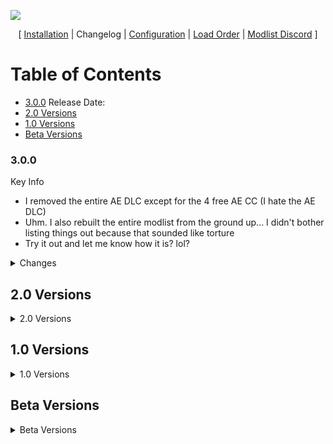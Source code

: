![](https://raw.githubusercontent.com/Althro/Anvil/main/Media/Anvil_Header.png)

<p align="center">
  [ <a href="https://github.com/Oghma-Infinium/Anvil">Installation</a> |
  Changelog |
  <a href="https://github.com/Oghma-Infinium/Anvil/blob/main/CONFIG.md">Configuration</a> | 
  <a href="https://loadorderlibrary.com/lists/anvil">Load Order</a> |
  <a href="https://discord.gg/4WwqfK5yHg">Modlist Discord</a> ]
</p>

# Table of Contents

 - [3.0.0](#300) Release Date:
 - [2.0 Versions](#20-versions)
 - [1.0 Versions](#10-versions)
 - [Beta Versions](#beta-versions)

### 3.0.0

Key Info

- I removed the entire AE DLC except for the 4 free AE CC (I hate the AE DLC)
- Uhm. I also rebuilt the entire modlist from the ground up... I didn't bother listing things out because that sounded like torture
- Try it out and let me know how it is? lol?

<Details>
<summary>Changes</summary>

#### Updated

- everything. everything was updated.

#### Added

- stuff

#### Removed

- lots of stuff

</details>

</details>

## 2.0 Versions

<details>
<summary>2.0 Versions</summary>

- [2.2 - "uLtRaFiXeD - My Patches Edition"](#22---ultrafixed---my-patches-edition)
- [2.1 - "Upgrades people, Upgrades..."](#21---upgrades-people-upgrades)
- [2.0 - "The reforging"](#20---the-reforging)

## 2.2 - "uLtRaFiXeD - My Patches Edition"

### Fixes

- Fixed Windhelm snow lod (Thanks to Sheson)
- Fixed blending in some areas
- Fixed Fence issues

### Updated

- Animated Ice Floes
- Anvil Resources
- Azurite Horizons
- Crashlogger
- Community Shaders
- Complete Widescreen Fix for Vanilla & SkyUI
- DALC Fix Preset
- DynDOLOD (Resources & Application)
- EmbersXD
- Photo Mode
- Skyrim Scenery Main Menu
- Synthesis
- Unofficial Skyrim Modders Patch
- Vanilla Hair Remake
- Wetness Effects
- Xavbio Ebony Armors & Weapons
- Xavbio Glass Armors & Weapons

### Added

- Better Argonian horns
- Children of the Hist
- Cover Khajiits
- Faithful Faces - Creation Club
- Faithful Faces - NPC Overhaul
- Forgotten Argonian Roots
- HD Remastered Blended Roads
- HD Remastered Bridges
- HD Remastered Landscapes
- imGui Icons
- MO2 Audio Player
- Project Clarity Clutter
- Project Clarity Effects
- Project ja-Kha'jay
- Reverie
- Simply Skin - Male
- Unique Wooden Bridges - Base Object Swapper
- Vanilla Warpaints Absolution

### Removed

- Cleaned Skyrim Textures [Anvil is at the point that it doesn't need them. It just wastes space having it.]
- Cleaned textures fixes [Not needed due to not having Cleaned]
- Diverse Farm Fences [Broken normals on mod - Will Re-Add when fixed]
- Fix Black aspen branches [Recoloured the trees to be wrong]
- More Wooden Bridges [Skeever strikes again]
- Remove Dust Fog Smoke Mist Glow [Errors with DynDOLOD meshes]
- WICO [It's... aight but there's better]

## 2.1 - "Upgrades people, Upgrades..."

### Info

- Bumped MO2 version to enable usage of newer plugins. Overall performance seems fine, please report any issues.
- Re-added seperators on right pane for easier navigation
- Split CS section into CS and Reshade to enable easier navigation
- Hopefully fixed CTD issues with certain DLL plugins.

### Updated

- Better Vanilla Gravestones
- Born in a Barn - Door Curtains for Shacks
- Community Shaders
- Complex parallax Materials
- Enhanced Blood Textures
- Grass Lighting
- Landscape Fixes for Grass Mods
- Light Limit Fix
- Mod Organizer 2
- Nif Preview
- Open Animation Replacer
- Particle Patch for ENB
- Screen-Space Shadows
- Subtitles
- Tree LOD Lighting
- Vanilla Hair Remake

### Added

- Bethesda Plugin Manager
- Dynamic Cubemaps
- Dynamic Cubemaps - Metal
- DynDOLOD DLL (NON NG)
- Optimised Scripts for Enhanced Blood Textures
- PAPER
- Primula Vulgaris - A 3D Mountain Flower Replacer
- Rally's Barsets
- Subsurface Scattering
- Water Caustics
- Water Parallax
- Wetness Effects

### Removed

- Cunny's Bars and Counters
- Curation Club (Not required anymore due to mature setup)
- DynDOLOD DLL NG (Reports of incompatibilities and crashes - Unable to 100% verify but removing for now)
- Native EditorID Fix (Incompatible with Simple Dual Sheath due to EditorID changes - Issue reported to Kitsune)

## 2.0 - "The reforging"

- **Major Engine Update - NOT SAVE SAFE**
- **Major repatching undertaken**
- **PLUGIN HEADERS CHANGED - BEES REQUIRED IF USING ON OLDER GAME VERSION**
- Big thanks to Brotherhood of crêpe for support and endoresment of this update.

### Fixed

- CC patching was broken in some places. This has now been recitified.
- MO2 slowness/errors in parts
- Overly bright areas in some places
- xEdit scripts not working correctly (Integrated fix posted in Aetherius Server)

### Tweaked

- Furniture textures to achieve better consistency
- Landscape textures to achieve better blends in areas
- Mesh overwrites in places
- NPC & Player Character appearence
- Renamed Patches accordingly and adjusted where required
- Starting equipment
- Weathers & ENB Setup

### Updated

- Better Vanilla Gravestones
- CK platform extended
- Console++
- DynDOLOD DLL NG
- Help Extender
- Iconic's Dragons
- Keyword Item Distributor
- Main Menu Randomizer
- MCM Helper
- More Informative Console
- Natural Waterfalls
- Papyrus Util
- PO3 Papyrus Tweaks
- PO3 Tweaks
- Unofficial Skyrim Special Edition Patch
- Vanilla Hair Remake

### Added

- Ambient Warfare
- Amidianborn Armors
- Amidianborn Weapons
- Andrealphus' Disarming Overhaul
- Animals Swim (Sort Of)
- Arcs Dragon Masks Redux
- Arcs Wispmother Redux
- Azurite Horizons
- Azurite Mists
- Azurite Weathers
- Better Blackreach Clutter
- Blackreach Eerie Ambiance
- Blackreach Fern to Dawnguard Plant
- Born in a Barn - Door Curtains for Shacks
- Cathedral - 3D Clover
- Cathedral - 3D Snowberries
- Cathedral - 3D Sword Fern
- Creation Club Descriptions
- Consistent Lake Ships
- Cunny's Bars and Counters
- DawnShade Reshade
- Deiform Alduin
- Description Framework
- Distant Dragon Roars
- DLC2 March of the Dead Fix
- Dungeon Sounds Overhaul
- Elven Weapons for Silence
- ElSopa Quivers Redone
- ElSopa Quivers Resized
- ENB Helper SE Updated
- ENB Worldspace Weatherlists
- Enchantable Speical Item Fix Patches
- Essential Favorites
- Faster Vanilla Start (FORGE ONLY)
- Favourite Misc Items
- Flame VFX Edit
- Frankly HD Dawnguard
- Frankly HD Nightingale
- Frankly HD Thieves Guild
- Frankly HD Shrouded Armor
- Frost VFX Edit
- Handy crafting and spells
- Heimskir Only Preaches on Weekends
- Hide Quest Items in Container Menu
- I'm Walkin Here NG
- Immersive Dragons
- JohnSkyrim Dwemer Items
- Kezyma's Curation Club
- KG's Elves Ear Replacer
- KG's Frost Mirriam
- Kinda Believable CC Weapons
- Less Sniperlike NPCS
- Mannequin Management
- MoreHud
- MoreHud Inventory Edition
- Murder of Songbirds
- Neutral Whiterun Guards
- No Grassias
- No Grass in Cities
- No Grass in Caves
- No Swing Warnings when wielding tools
- Noble Solitude (With AgentW's Fixes)
- Nordic Winds
- NPCs Ain't Hachiko's
- Octagon Texture tool
- Open Animation Replacer - IED Conditions
- Polar Peaks
- Rally's Crates
- Rally's Dark Elf Furniture
- Rally's Display Cases
- Rally's Market Stalls
- Rally's Noble Furniture
- Rally's Upper Furniture
- Rally's Weapon Racks
- Realistic Paper Parchment and Scroll Texture
- Redbag's Improved Farmhouse Doors
- Redbag's Improved Solitude Arch
- Redbag's Improved Solitude Walls
- Redbag's Improved Theater Mesh
- Rock Traps Trigger Fixes
- Silent Horizons 2 Shader Core
- Skyland AIO (Custom selected portions)
- Skyland AIO Forts Fix
- Skyland Landscapes Complex Parallax
- Skyrim 3D Plants (Heavily customized)
- Slightly Better Scrolls
- SMP-NPC crash fix
- SMP Wind
- Source of Stahlrim Quest Fix
- Sowables of Skyrim - Wheat
- Subtitles
- Subtypes of Snowberries
- Thrones of Skyrim
- To Your Face
- Troll by Kajuan
- Truly Neutral Prisoners
- Unofficial Skyrim Modders Patch
- USSEP Frost and Fire dragon correction
- Vanilla Item Descriptions
- Verdant
- Vibrant Weapons
- WD Barrels
- Weapon Styles - DrawSheathe Animations for IED
- Whales Off The Coast
- Which Key NG
- Whispering Tomes of Apocrypha
- WICO
- WICO Updated & Fixed
- Wildwood Echoes
- Xavbio Ancient Falmer Armors & Weapons
- Xavbio Carved Nordic Armors & Weapons
- Xavbio Chitin Armors Retexture
- Xavbio Daedric Armors & Weapons
- Xavbio Dragon Armors & Weapons
- Xavbio Ebony Armors & Weapons
- Xavbio Forsworn Armors & Weapons
- Xavbio Glass Armors & Weapons
- Xavbio Guard Armors & Weapons
- Xavbio Imperial Armors & Weapons
- Xavbio Robes Retexture
- Xavbio Silver Armors & Weapons
- Xavbio Spell Knight Armors Retexture
- Xavbio Stahlrim Armors & Weapons
- Xavbio Unique Armors & Weapons
- Xavbio Vampire Armors & Weapons

### Removed

- 2K Nordic & Imperial Tents
- Acoustic Space Improvements
- Aequinoctium - Weathers and Seasons
- Backported ESL Support
- Cath 3D mountain flowers
- Cunny's 2K SMIM Furniture Improvement
- Fantasia Landscapes
- Fantastic Grasses and Where to Find them
- FYX Solitude Arch
- GDOS
- HD reworked Trolls
- High Poly Solsthiem Mushroom Trees
- High Poly Trama roots
- HQ Solitude
- Mods superseded by Unofficial Skyrim Modders Patch
- More Painful Death Sounds
- Mushroom Retextures Revamped
- Noble Furniture
- Noble Furniture Enhanced - Quality Addon
- Praedy's Catle Volkihar
- Praedy's Chantry of Auriel
- Praedy's Fort Dawnguard
- Praedy's Winterhold
- Project Clarity Armors
- Project Clarity Weapons
- Realistic Dog Sounds
- Realistic Husky Sounds
- Regional Sounds Expansion
- Renthal's Old lanterns Rift
- Reverb Interior Sounds Expansion
- Rustic Furniture
- Rustic Furniture UV Fix
- Ships on the Horizon
- Soul Cairn HD
- Venerable Nordic Temples

</details>

## 1.0 Versions

<details>
<summary>1.0 Versions</summary>

- [1.2.1](#121)
- [1.2.0](#120)
- [1.1.0](#110)
- [1.0.1](#101)

## 1.2.1

- Fixed Low-res warpaints
- Fixed Modlist version

### Updated

- Skyrim Misc Fixes Pack (again)

### Added

- SC Vanilla Hair Retex
- Vanilla Warpaints Absolution

## 1.2.0

- Fixed Candle Reflections
- Fixed overly reflective mushrooms
- Fixed Wonky Fences
- Tweaked starting chest

### Updated

- Anvil Resources
- DynDOLOD DLL
- EmbersXD
- Modular SMP Hairstyles
- PO3 Tweaks
- Skyrim Misc Fixes Pack
- Sound Record Distributor

### Added

- Better Blackreach Clutter
- Diverse Farm Fences
- Mushrooms Revamped
- Remove Dust Fog Smoke Mist Glow
- SD's Farmhouse Fences
- SSE Nif Optimzer
- Ugly Wind and Snow Remover

## 1.1.0

- **Not Save Safe**
- Fixed projected diffuse on certain objects
- Reworked vast majority of Architecture and Clutter Texture
- Reworked Trees and Plants to simplify things and generate better overall look
- Swapped Weather and ENB mods for better overall look
- Adjusted Documentation where necessary

### Updated

- Anvil Resources
- ENB Binaries
- Keyword Item Distributor
- Natural Waterfalls
- Reshade Binaries
- Skyrim Misc Fixes Pack
- Storm Lighting
- xLodGen

### Added

- Aequinoctium - Weathers and Seasons
- Ancient AF Windhelm
- Ancient AF Windhelm Fix
- Cath 3D Mountain Flowers
- Cath 3D Mountain Flowers BOS
- Cath 3D Mountain Flowers Alternative Textures
- ENB Extender
- HD Remastered Imperial Forts
- Illustrious Whiterun
- Kanj's Common Books
- KiLoader
- Medieval Bridges
- More Wooden Bridges
- No Berries on Wigfrid's Reach Tree
- Praedy's Castle Volkihar
- Praedy's Chantry of Auriel AIO
- Praedy's College of Winterhold
- Praedy's Fort Dawnguard
- Rally's All The Things
- Rally's Burned and Ruined Books
- Rally's Common Furniture
- Rally's Orc Furniture
- Rally's Solsthiem AIO
- Rally's Spell Tomes
- Rustic Enhanced Furniture
- Rustic Furniture
- Rustic Furniture UV Fix
- Riften of Reverie
- Silent Horizons 2
- Skyrim Objects SMIMMED - Noble Furniture
- Soul Cairn HD
- Stony AF Markarth
- Stony AF Markarth ADM Patch
- Sublime Solitude
- Tardis' Tents
- Venerable Nordic Tombs
- Weathered Bars and Countertops
- Weathered Buckets
- Weathered Dark Elf Furniture
- Weathered Furniture - Common and Upper Class

### Removed

- Amon ENB Reborn
- Ancient Dwemer Metal Skyland Patches
- Dark Brotherhood Sanctuary Decor - Banner and Door
- Kabloom Mountain Flowers
- Kanj's Books AIO
- Minimalistic Reshade by Vende
- More Dirt Ash Snow on Roads
- No More Blinding Fog
- Obsidian Weathers
- Rally's Water Foam
- Renthal 3D Door
- Renthal 3D Mine Door
- Renthal 3D Castle Door
- Renthal Chair
- Renthal Farmtable
- Renthal Table
- Renthal Windmill
- Rudy Obsidian ENB
- Simplest Roads
- Skyland AIO
- Skyland AIO Forts Fix
- Skyland Bits and Bobs
- Skyland Happy Little Trees
- Tardis' Draw Knife

## 1.0.1

- **Potentially not save compatible**
- Fixed lod issue with the new Windmills

### Updated

- Address Library for SKSE
- Anvil Resources
- Lod Model Library

### Removed

- SMIM Windmill Sails optimised

</details>

</details>

## Beta Versions

<details>
<summary>Beta Versions</summary>

- [1.0.0 - "...The End is never the End..."](#100---the-end-is-never-the-end)
- [0.16.1](#0161)
- [0.16.0](#0160)
- [0.15.0](#0150)
- [0.14.1](#0141)
- [0.14.0](#0140)
- [0.13.1 - Hotfix](#0131---hotfix)
- [0.13.0 - "Best of both worlds"](#0130---best-of-both-worlds)
- [0.12.1](#0121)
- [0.12.0](#0120)
- [0.11.0](#0110)
- [0.10.0](#0100)
- [0.9.0](#090)
- [0.8.2](#082)
- [0.8.0](#080)
- [0.7.0](#070)
- [0.6.0](#060)
- [0.5.0](#050)
- [0.4.0](#040)
- [0.3.0](#030)
- [0.2.0](#020)
- [0.1.0](#010)

## 1.0.0 - "...The End is never the End..."

- **Not Save Compatible - Large Update**
- **Anvil is now a featured list on Wabbajack!**
- Added full paid content update. **NOTE:** This is not the new CC store content, this is the paid Anniversary Edition update.
- Added some more mods/tools in line with community feedback.
- Adjusted MO2 Themes and shortcuts to create easier environment to work in.
- Finally fixed the tiny cursor
- Fixed 21x9 UI being on by default
- Migrated game version to 1.6.640 owing to bugs with followers.
- Migrated to newer MO2 version to enable usage of new plugins and also optimize performance.
- Renamed patches to have "ANV_" before them to enable ease of identification.

### Version/Header Change

- Actor Limit Fix
- Address Library for SKSE
- AnimObject Swapper
- Auto Input Switch
- Base Object Swapper
- Bash Bug Fix
- Better Jumping
- Bug Fixes
- Camera Persistence Fixes
- Comap
- Console ++
- Crafting Reipe Distributor
- Dual Casting Fix
- ENB Helper SE
- ENB Lights for Effect Shaders
- Engine Fixes
- Equip Enchantment Fix
- Faster HDT SMP
- Fuz Ro D-oh
- JContainers
- Keyword Item Distributor
- Kreate
- MCM Helper
- Moons and Stars - Sky Overhaul SKSE
- More Informative Console
- Native EditorID Fix
- Papyrus Util
- PO3 Tweaks
- RaceMenu
- Save Unbaker
- Scrambled Bugs
- SKSE
- Smoothcam
- Splashes of Storms
- Storm Lightning

### Updated

- Anvil Resources
- CK platform Fixes
- DynDOLOD (Tool)
- Fantasia Landscapes
- Faster HDT-SMP
- Lod MOdel Library
- Mod Organizer 2
- Nif Preview
- Open Animation Replacer
- Particle Patch for ENB
- Photo Mode
- xEdit
- XP32 Skeleton

### Added

- Acoustic Space Improvement Fixes
- Amon ENB Reborn
- Audio Overhaul for Skyrim
- Bethesda Plugin Manager
- Better Third Person Selection
- Better Vanilla Gravestones
- Capture Warmer
- Cleaned Creation Club + Anniversary
- Cleaned Skyrim SE Textures
- Cleaned Skyrim SE Textures Fixes
- Conditional Dog Barking
- Constructible Object Custom Keyword System NG
- HD Photorealistic Ivy
- High Hrothgar Fixed
- Minimalistic Reshade by Vende
- More Painful Death Sounds
- NifSkope
- Paired Animation Improvements
- Parallax Spell impacts
- Realistic Dog Sounds
- Realistic Husky Sounds
- Regional Sounds Exapnsion
- Renthal 3D Door
- Renthal 3D Mine Door
- Renthal 3D Castle Door
- Renthal Chair
- Renthal Farmtable
- Renthal Old Lantern pylon
- Renthal Table
- Renthal Windmill
- Reverb Interior Sounds Expansion
- Simplest Roads
- zEdit

### Removed

- Beard Mask Fix for Skyrim 1.5
- Cocks for 1.5
- Echantable Special Item Fix for Skyrim 1.5
- Iventory Interface Information Injector for Skyrim 1.5
- RaceMenu 0.4.16 Memory Leak Hotfix

## 0.16.1

- **Save compatible**
- Adjusted Frost VFX to be higher quality
- Fixed Sky reflections on ENB profile

### Updated

- DynDOLOD (Application)

### Removed

- Ultimate HD Fire Effects

## 0.16.0

- **Not Save Safe**
- Adjusted some documentation to account for changes.
- Adjusted water in ENB profile to reduce seamage
- Reworked Lighting considerably.

### Added

- EmbersXD
- Fires and Embers Clipping Fix
- Sky Reflection Fix
- Skyrim is Luminous
- Stagger Effect Fix

### Updated

- Animated Ice Floes
- Anvil Resources
- Complete Widescreen Fix
- Faster HDT
- Particle Patch for ENB

### Removed

- Enhanced Lighting for ENB
- KittyVFX - Fire
- Relighting Skyrim

## 0.15.0

- **Not Save Safe**
- Due to profile changes which occured in pervious version, it is recommend to **clean install** the list. You can keep the downloads folder though.

### Added

- Kanjs Books All In One
- Modlist Update Checker
- Varied Chests

### Updated

- Animated Ice Floes
- Anvil Resources

### Removed

- Kanjs Ancient Falmer Tomes
- Kanjs Black Books
- Kanjs Boetheiah's Proving
- Kanjs Book of the Dragonborn
- Kanjs Burned and Ruined Book
- Kanjs Common Books
- Kanjs Journals
- Kanjs Malyn Varen's Grimoire
- Kanjs Master Spekk Tomes
- Kanjs Mythic Dawn Commentaries
- Kanjs Oghma Infinium
- Kanjs Spell Tomes
- Kanjs The Aetherium Wars
- Kanjs The Dreamstride
- Kanjs The Wolf Queen

## 0.14.1

- Styyx fixed the CK. He is a legend.
- Swapped ENB profile to be the default.

### Added

- Bash Bug Fix

### Updated

- Navigator

## 0.14.0

- Tweaked ENB profile to provide a better setup for those wishing to use it.

### Added

- Modular SNP Hairstyles
- Rudy ENB
- SkyHud
- SSIRT
- Ultimate Immersion Toggle

### Updated

- Navigator

### Removed

- ENB Extender
- KiLoader
- Silent Horizons 2

## 0.13.1 - Hotfix

- Fixed error with CKPrefs file causing intall issues

## 0.13.0 - "Best of both worlds"

- **NOT SAVE SAFE**
- Rebuild of list to utilise BOBW 1.5.97.
- Fixed Creation Kit errors and enabled running on all profiles.
- Fixed OSD being on by default, now disabled by default.
- Improved Documentation in some areas.
- Repatched in some areas to improve compatability.
- Reworked Dungeons and clutter to be more conforming.
- Set Community Shaders as default in Core Profile with ENB now being optional profile.
- Set xEdit to run in 64bit mode by default.
- Split UI section to make it easier to navigate.
- Tweaked Particle lights and VFX to be less invasive.

### Added

- Backported Extended ESL Support
- Beard Mask Fix for Skyrim 1.5
- COCKS for Skyrim 1.5
- CoMAP
- Crash Logger
- Dareni's Edit of Simplicity of Sea
- Echantable Special Item Fix for Skyrim 1.5
- Flame VFX Edit
- Glacierslab for CS (custom version)
- Iventory Interface Information Injector for Skyrim 1.5
- Main Menu Randomizer SE
- Misc Retexture Project
- Natural Waterfalls
- RaceMenu 0.4.16 Memory Leak Hotfix
- Rallys Water Foam HQ
- Ruins Canopic Jards
- Ruins Large Urn Ancient Pottery Retexture
- Rustic Soulgems
- Sharpen Other Swords II (This was missing all this time...)
- Simplicity of Sea
- Skyrim Scenery - Main Menu Replacers
- TB's Improved Smoke
- Ultimate HD Fire Effects

### Removed

- 2K Boar Meat
- Better Effigy of King Olaf
- Elsopa Training Dummies Redone
- EmbersXD (Too Many worldspace edits)
- JS Dwemer (Everything that was JS Dwemer)
- Multilayered Parallax Soulgems
- Realistic Water 2 (Too many worldspace edits)
- Ruins Clutter Improved
- Ruins Clutter Improved Fixes
- Rustic Cooking
- SkyUI SE - Difficulty Persistence Fix (Not needed on 1.5.97)
- Trainwreck (Crash Logger is slightly easier to read)

### Updated

- Animated Ice Floes
- Complete Widescreen fix for Vanilla and SkyUI
- Creation Kit Platform Extended
- Sound Record Distributor
- xEdit (Technically downgraded to version on Nexus)

## 0.12.1

- Recompiled against latest version of Skyrim. No more updates planned for now.

### Removed

- Creation Kit - Owing to errors with CK on compilation, it has had to be temporarily removed from Anvil.

### Updated

- SPID.

## 0.12.0

- Added "Books & Paper" seperator to enable easier sorting
- Fixed Dwemer Section
- Fixed Nif Preview not working
- Simplified textures in some areas to achieve a better consistency

### Added

- Ancient Dwemer Metal
- Ancient Dwemer Metal patches
- Believable Weapons
- Enhanced Blood Textures (Lite)
- Kabloom Mountain Flowers
- Kanjs Ancient Falmer Tomes
- Kanjs Black Books
- Kanjs Boetheiah's Proving
- Kanjs Book of the Dragonborn
- Kanjs Burned and Ruined Book
- Kanjs Common Books
- Kanjs Journals
- Kanjs Malyn Varen's Grimoire
- Kanjs Master Spekk Tomes
- Kanjs Mythic Dawn Commentaries
- Kanjs Oghma Infinium
- Kanjs Spell Tomes
- Kanjs The Aetherium Wars
- Kanjs The Dreamstride
- Kanjs The Wolf Queen
- More Dirt-Snow-Ash on the Roads
- Project Clarity Armors
- Project Clarity Weapons
- Sanguine - Enhanced Blood Texture Retexture

### Removed

- Armor mesh Fixes
- BURP Spell tomes
- Book Covers Skyrim
- Book Covers Skyrim - Normal Map Fix
- Cathedral 3D Mountain Flowers
- Cathedral Armory
- Cathedral Armory for CC
- Custom cubemaps for Cathedral Armory
- Dwemer Automatons Glowmapped Golden Dwemer Pipeworks Redone Patch
- Golden Dwemer Pipeworks Redone
- Golden Dwemer Pipeworks Redone Patches
- Golden Dwemer Pipeworks Redone Unofficial update
- Sharpen Other Swords - Leanwolfs Better Shaped Weapons

### Updated

- Nif Preview (Technically downgraded)
- Spell Perk Item Distributor

## 0.11.0

- Downgraded MO2 version to enable better Linux/Steam Deck compatability.
- Reworked creatures to improve variety and be more reminiscent to vanilla.

### Added

- Bellyache's Animal and Creature Pack Revamped
- Spiders of Solsthiem - Transparency Fix

### Removed

- Forgotten Creatures
- Iconic's Spiders
- Iconic's Werebeasts
- Real Rabbits

### Updated

- Keyword Item Distributor
- Zero Bounty Hostility Fix

## 0.10.0

- Cleaned up more downloads to save space
- Reworked Ice to make it better.
- Reworked Weathers & CS post processing to be more fitting

### Added

- Amethyst - Weathers and Reshade Preset for Community Shaders
- Animated Ice Floes
- Glacierslab
- Icy Mesh Remaster
- Obsidian Weathers

### Removed

- DALC Fix for Wander
- Vende's Reshade
- Wander Weathers

### Updated

- EmbersXD
- Fire and Embers Clipping Fix
- Simplicity of Snow
- Trainwreck

## 0.9.0

- Overhauled Character visuals to give better consistency.
- Overhauled Trees to improve looks and performance.
- Swapped back to Optional Quick Start for smoother game start

### Added

- Better Reach Trees
- CK Custom INI
- Champollion
- Fantastia Landscape Yellow Tundra
- Happy Liitle Trees DLC Trees
- Happy Little Logs
- Happy Little Shrubs
- Happy Little Trees
- Happy Little Trees DynDOLOD
- Hvergelmir's Aethetics - Beards
- Hvergelmir's Aethetics - Brows
- Optional Quick Start - SE
- SC - Khajiit Improvement
- SC - Khajiit Improvement - Alpha Patch
- Skyland Happy Little Trees Bark
- Superior Lore-Friendly Hair
- XP32 Basic Skeleton

### Removed

- HQ Tree Back
- Masculine and Feminine Khajiit textures
- Simply Bigger Trees
- Simply Bigger Trees moss fix
- Vanilla HD Branches
- Vanilla Hair Salt & Wind
- Xenius Character Improvement

## 0.8.2

- Fixed tools not showing up on Forge profile.
- Removed QUI due to non compatability.
- Added Stay at System Page NG

## 0.8.0

- Changed alternate start to enable better compatability with other mods.
- Fixed issue with black rocks.
- Improved performance on some ENB light meshes.
- Removed some egregious looking things.

### Added

- ENB Extender for Skyrim
- Faster Vanilla Start
- KiLoader for Skyrim
- No More Blinding Fog
- Optimized ENB Light Meshes
- Optimized meshes for ENB Lights by Oz3
- Remove Small rocks
- Remove Ugly Dead Shrub and Thickets
- Silent Horizons 2
- Sword Fern 06 replacer
- Vanilla Hair fixes

### Updated

- Faster HDT SMP
- Rehsade Effect Toggler

### Removed

- Optional Quick Start SE
- Wandershade

## 0.7.0

- Replaced Default ENB with something more suiting
- Replaced Dwemer setup due to mods being removed
- Regenned Lods

### Added

- Golden Dwemer Pipeworks Redone
- Golden Dwemer Pipeworks Redone Unofficial update
- Golden Dwemer Pipeworks Redone Patches
- Dwemer Automatons Glowmapped
- Dwemer Automatons Glowmapped Golden Dwemer Pipeworks Redone Patch
- Dwemer Tech Glowmapped
- Realistic Water 2
- Better Water 2
- Water Effects Brightness and Reflection Fix - Realistic Water Two Patch
- FYX - Water Splash

### Removed

- Ancient Dwemer Metal
- Ancient Dwemer Metal patches
- Silent Horizons 2

## 0.6.0

- Cleaned up Downloads to further
- Fixed interior lighting issues
- Fixed landscape Parallax errors
- Fixed scars being very hard to see

### Added

- DALC Fix for Wander
- ELE
- Fantasia Landscape Parallax (I forgot to remove the original from the downloads to technically it was never removed)
- Northborn Scars
- Picta improved Sky meshes
- Relighting Skyrim
- TBs Improved Water
- Wander Weathers

### Removed

- Azurite Mists
- Azurite Weathers
- Cathedral Water
- DynDOLOD FX Glow Accurate Disabler
- Modest Mines
- Northern Shores
- Northfires Dungeons
- Septentrional Landscapes
- Skyrim Remastered Caves
- Skyrim Remastered Glaciers & Ice
- Snoblind
- Water Mod

### Updated

- Complete Widescreen Fix for Vanilla and SkyUI
- Help Extender
- Vende's Reshade

## 0.5.0

- Fixed issue with Ice spike blockiness
- Adjusted lod settings to deliver slight performance improvement

### Added

- Better Jumping
- Contextual Crosshair
- ENB Light
- Fantastic Grasses and Where to Find them
- HQ Tree Bark
- Masculine and Feminine Argonian & Khajiit textures
- Medieval Candles & Sconces
- Medieval Potion
- Medieval Silverworks
- Reverie Skin
- SBT Moss Fix
- Simply Bigger Trees
- Skysight Skin
- Smaller Vanilla cursors
- Vanilla HD Branches

### Removed

- Barking Up The Right Tree
- Cathedral Landscape Grass Mipmap fix
- Cathedral Landscape True Grass only
- Enhanced Vanilla Trees
- Optimized Rudy Misc
- Rudy Misc
- Simply Skin

## 0.4.0

- Fixed ENB screenshot format
- Fixed non 21x9 interface
- Regenerated INI files using Lexy's settings in BethINI Pie (standard BethINI remains for those that wish to use it)
- Regenerated Lods
- Reworked caves and landscapes to be a bit less "awful"

### Added

- BethINI Pie
- Better Dialogue Controls
- Better Message Box Controls
- Cathedral Landscape Grass Mipmap fix
- Cathedral Landscape True Grass only
- DynDOLOD FX Glow Accurate Disabler
- Modest Mines
- Northern Shores
- Northfires Dungeons
- Septentrional Landscapes
- Skyrim Remastered Caves
- Skyrim Remastered Glaciers & Ice
- Snoblind
- Wider MCM menu

### Removed

- Cathedral Landscapes
- CC's HQ Caves
- CC's HQ Mines
- Standard Lighting Templates

### Updated

- ConsoleUtilSSE NG

## 0.3.0

- Consolidated Generated Files into one download
- Regenned Lods to account for changes

### Added

- Astral Aspect
- CC's HQ Caves
- CC's HQ Mines
- Cathedral Landscapes
- Cathedral Water (textures only)
- ENB Extender
- KiLoader
- Rum Induced Mountains
- Silent Horizons 2
- Water Mod

### Removed

- Cathedral 3D Pine Grass
- Defaulto ENB
- Fantasia Landscapes

### Updated

- Barking Up The Right Tree
- DynDOLOD (Application)
- Generated Files

## 0.2.0

- Regenned ini files using older BethINI
- Regenned Lods to account for ini changes

### Added

- BethINI Standalone

### Removed

- Aetherial Crown SE
- Aetherial Crown Plugin Replacer
- Bethini Pie
- JS Circlets
- JS Dragonclaws
- JS Knapsacks
- JS Rings

## 0.1.0

- Initial Version

</details>